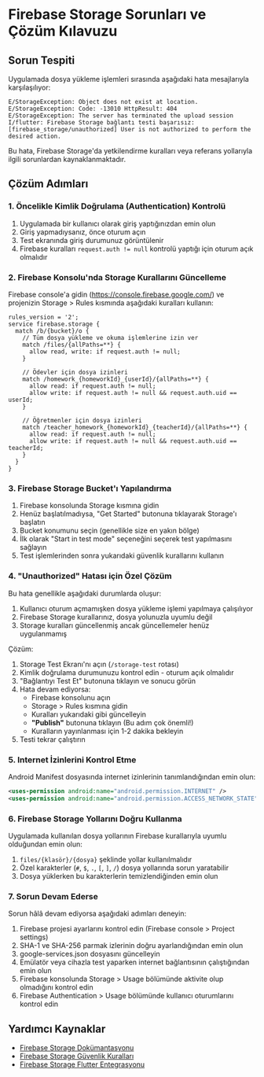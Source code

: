 # Firebase Storage Sorunları ve Çözüm Kılavuzu

## Sorun Tespiti

Uygulamada dosya yükleme işlemleri sırasında aşağıdaki hata mesajlarıyla karşılaşılıyor:

```
E/StorageException: Object does not exist at location.
E/StorageException: Code: -13010 HttpResult: 404
E/StorageException: The server has terminated the upload session
I/flutter: Firebase Storage bağlantı testi başarısız: [firebase_storage/unauthorized] User is not authorized to perform the desired action.
```

Bu hata, Firebase Storage'da yetkilendirme kuralları veya referans yollarıyla ilgili sorunlardan kaynaklanmaktadır.

## Çözüm Adımları

### 1. Öncelikle Kimlik Doğrulama (Authentication) Kontrolü

1. Uygulamada bir kullanıcı olarak giriş yaptığınızdan emin olun
2. Giriş yapmadıysanız, önce oturum açın
3. Test ekranında giriş durumunuz görüntülenir
4. Firebase kuralları `request.auth != null` kontrolü yaptığı için oturum açık olmalıdır

### 2. Firebase Konsolu'nda Storage Kurallarını Güncelleme

Firebase console'a gidin (https://console.firebase.google.com/) ve projenizin Storage > Rules kısmında aşağıdaki kuralları kullanın:

```
rules_version = '2';
service firebase.storage {
  match /b/{bucket}/o {
    // Tüm dosya yükleme ve okuma işlemlerine izin ver
    match /files/{allPaths=**} {
      allow read, write: if request.auth != null;
    }
    
    // Ödevler için dosya izinleri
    match /homework_{homeworkId}_{userId}/{allPaths=**} {
      allow read: if request.auth != null;
      allow write: if request.auth != null && request.auth.uid == userId;
    }
    
    // Öğretmenler için dosya izinleri
    match /teacher_homework_{homeworkId}_{teacherId}/{allPaths=**} {
      allow read: if request.auth != null;
      allow write: if request.auth != null && request.auth.uid == teacherId;
    }
  }
}
```

### 3. Firebase Storage Bucket'ı Yapılandırma

1. Firebase konsolunda Storage kısmına gidin
2. Henüz başlatılmadıysa, "Get Started" butonuna tıklayarak Storage'ı başlatın
3. Bucket konumunu seçin (genellikle size en yakın bölge)
4. İlk olarak "Start in test mode" seçeneğini seçerek test yapılmasını sağlayın
5. Test işlemlerinden sonra yukarıdaki güvenlik kurallarını kullanın

### 4. "Unauthorized" Hatası için Özel Çözüm

Bu hata genellikle aşağıdaki durumlarda oluşur:

1. Kullanıcı oturum açmamışken dosya yükleme işlemi yapılmaya çalışılıyor
2. Firebase Storage kurallarınız, dosya yolunuzla uyumlu değil
3. Storage kuralları güncellenmiş ancak güncellemeler henüz uygulanmamış

Çözüm:

1. Storage Test Ekranı'nı açın (`/storage-test` rotası)
2. Kimlik doğrulama durumunuzu kontrol edin - oturum açık olmalıdır
3. "Bağlantıyı Test Et" butonuna tıklayın ve sonucu görün
4. Hata devam ediyorsa:
   - Firebase konsolunu açın
   - Storage > Rules kısmına gidin
   - Kuralları yukarıdaki gibi güncelleyin
   - **"Publish"** butonuna tıklayın (Bu adım çok önemli!)
   - Kuralların yayınlanması için 1-2 dakika bekleyin
5. Testi tekrar çalıştırın

### 5. Internet İzinlerini Kontrol Etme

Android Manifest dosyasında internet izinlerinin tanımlandığından emin olun:

```xml
<uses-permission android:name="android.permission.INTERNET" />
<uses-permission android:name="android.permission.ACCESS_NETWORK_STATE" />
```

### 6. Firebase Storage Yollarını Doğru Kullanma

Uygulamada kullanılan dosya yollarının Firebase kurallarıyla uyumlu olduğundan emin olun:

1. `files/{klasör}/{dosya}` şeklinde yollar kullanılmalıdır
2. Özel karakterler (`#`, `$`, `.`, `[`, `]`, `/`) dosya yollarında sorun yaratabilir
3. Dosya yüklerken bu karakterlerin temizlendiğinden emin olun

### 7. Sorun Devam Ederse

Sorun hâlâ devam ediyorsa aşağıdaki adımları deneyin:

1. Firebase projesi ayarlarını kontrol edin (Firebase console > Project settings)
2. SHA-1 ve SHA-256 parmak izlerinin doğru ayarlandığından emin olun
3. google-services.json dosyasını güncelleyin
4. Emülatör veya cihazla test yaparken internet bağlantısının çalıştığından emin olun
5. Firebase konsolunda Storage > Usage bölümünde aktivite olup olmadığını kontrol edin
6. Firebase Authentication > Usage bölümünde kullanıcı oturumlarını kontrol edin

## Yardımcı Kaynaklar

- [Firebase Storage Dokümantasyonu](https://firebase.google.com/docs/storage)
- [Firebase Storage Güvenlik Kuralları](https://firebase.google.com/docs/storage/security/get-started)
- [Firebase Storage Flutter Entegrasyonu](https://firebase.flutter.dev/docs/storage/overview/) 